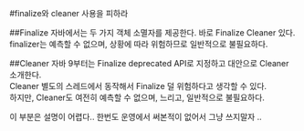 #finalize와 cleaner 사용을 피하라

##Finalize
자바에서는 두 가지 객체 소멸자를 제공한다. 바로 Finalize Cleaner 있다.  
finalizer는 예측할 수 없으며, 상황에 따라 위험하므로 일반적으로 불필요하다.   

##Cleaner
자바 9부터는 Finalize deprecated API로 지정하고 대안으로 Cleaner 소개한다.  
Cleaner 별도의 스레드에서 동작해서 Finalize 덜 위험하다고 생각할 수 있다.  
하지만, Cleaner도 여전히 예측할 수 없으며, 느리고, 일반적으로 불필요하다.

이 부분은 설명이 어렵다.. 
한번도 운영에서 써본적이 없어서 그냥 쓰지말자 ..